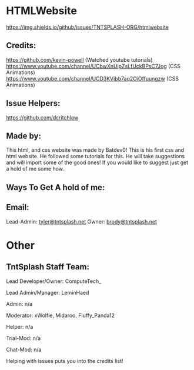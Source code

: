 # HTMLWebsite
https://img.shields.io/github/issues/TNTSPLASH-ORG/htmlwebsite
## Credits:
https://github.com/kevin-powell (Watched youtube tutorials)
https://www.youtube.com/channel/UCbwXnUipZsLfUckBPsC7Jog (CSS Animations) 
https://www.youtube.com/channel/UCD3KVjbb7aq2OiOffuungzw (CSS Animations)
## Issue Helpers:
https://github.com/dcritchlow 
## Made by:

This html, and css website was made by Batdev0! This is his first css and html website. He followed some tutorials for this.
He will take suggestions and will import some of the good ones! If you would like to suggest just get a hold of me some how.

## Ways To Get A hold of me:

## Email:

 Lead-Admin:  tyler@tntsplash.net
 Owner: brody@tntsplash.net

# Other

## TntSplash Staff Team:

  Lead Developer/Owner: ComputeTech_
  
  Lead Admin/Manager: LeminHaed
  
  Admin: n/a
  
  Moderator: xWolfie, Midaroo, Fluffy_Panda12 
  
  Helper: n/a
  
  Trial-Mod: n/a
  
  Chat-Mod: n/a
  

Helping with issues puts you into the credits list!
